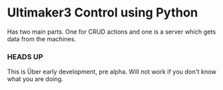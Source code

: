 # Ultimaker3 Control using Python
Has two main parts. 
One for CRUD actions and one is a server which gets data from the machines.
### HEADS UP
This is Über early development, pre alpha. Will not work if you don't know what you are doing.
